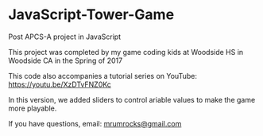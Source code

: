 # JavaScript-Tower-Game
Post APCS-A project in JavaScript

This project was completed by my game coding kids at Woodside HS in Woodside CA in the Spring of 2017

This code also accompanies a tutorial series on YouTube:  https://youtu.be/XzDTvFNZ0Kc

In this version, we added sliders to control ariable values to make the game more playable.

If you have questions, email:  mrumrocks@gmail.com


